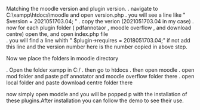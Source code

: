 Matching the moodle version and plugin version.
. navigate to C:\xampp\htdocs\moodle and open version.php 
. you will see a line like " $version  = 2021051703.04; " . copy the verion (2021051703.04 in my case)
. now for each plugin folder ( pdfannotaor , moodle overflow , and download centre) open the,
  and open index.php file  
. you will find a line whith " $plugin->requires = 2018051703.04;" if not add this line and the version number here is the number copied in above step.

Now we place the folders in moodle directory

. Open the folder xampp in C:/
. then go to htdocs
. then open moodle
	. open mod folder and paste pdf annotator and moodle overflow folder there
	. open local folder and paste download centre folder there

now simply open moddle and you will be popped p with the installation of these plugins.After installation you can follow the demo to see their use.




